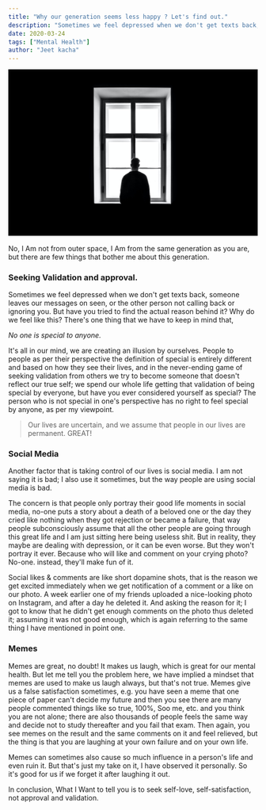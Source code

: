 ```yaml
---
title: "Why our generation seems less happy ? Let's find out."
description: "Sometimes we feel depressed when we don't get texts back, someone leaves our messages on seen, or the other person not calling back or ignoring you. But have you tried to find the actual reason behind it?"
date: 2020-03-24
tags: ["Mental Health"]
author: "Jeet kacha"
---
```


![oour-generation](../images/blog.jpg)

No, I Am not from outer space, I Am from the same generation as you are, but there are few things that bother me about this generation.

### Seeking Validation and approval.

Sometimes we feel depressed when we don't get texts back, someone leaves our messages on seen, or the other person not calling back or ignoring you. But have you tried to find the actual reason behind it? Why do we feel like this? There's one thing that we have to keep in mind that,

_No one is special to anyone._

It's all in our mind, we are creating an illusion by ourselves. People to people as per their perspective the definition of special is entirely different and based on how they see their lives, and in the never-ending game of seeking validation from others we try to become someone that doesn't reflect our true self; we spend our whole life getting that validation of being special by everyone, but have you ever considered yourself as special? The person who is not special in one's perspective has no right to feel special by anyone, as per my viewpoint.

> Our lives are uncertain, and we assume that people in our lives are permanent. GREAT!

### Social Media

Another factor that is taking control of our lives is social media. I am not saying it is bad; I also use it sometimes, but the way people are using social media is bad.

The concern is that people only portray their good life moments in social media, no-one puts a story about a death of a beloved one or the day they cried like nothing when they got rejection or became a failure, that way people subconsciously assume that all the other people are going through this great life and I am just sitting here being useless shit. But in reality, they maybe are dealing with depression, or it can be even worse. But they won't portray it ever. Because who will like and comment on your crying photo? No-one. instead, they'll make fun of it.

Social likes & comments are like short dopamine shots, that is the reason we get excited immediately when we get notification of a comment or a like on our photo. A week earlier one of my friends uploaded a nice-looking photo on Instagram, and after a day he deleted it. And asking the reason for it; I got to know that he didn't get enough comments on the photo thus deleted it; assuming it was not good enough, which is again referring to the same thing I have mentioned in point one.

### Memes

Memes are great, no doubt! It makes us laugh, which is great for our mental health. But let me tell you the problem here, we have implied a mindset that memes are used to make us laugh always, but that's not true. Memes give us a false satisfaction sometimes, e.g. you have seen a meme that one piece of paper can't decide my future and then you see there are many people commented things like so true, 100%, Soo me, etc. and you think you are not alone; there are also thousands of people feels the same way and decide not to study thereafter and you fail that exam. Then again, you see memes on the result and the same comments on it and feel relieved, but the thing is that you are laughing at your own failure and on your own life.

Memes can sometimes also cause so much influence in a person's life and even ruin it. But that's just my take on it, I have observed it personally. So it's good for us if we forget it after laughing it out.

In conclusion, What I Want to tell you is to seek self-love, self-satisfaction, not approval and validation.
